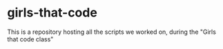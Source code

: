 girls-that-code
===============
This is a repository hosting all the scripts we worked on, during the "Girls that code class"
